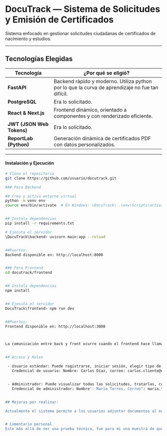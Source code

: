 # DocuTrack — Sistema de Solicitudes y Emisión de Certificados

Sistema enfocado en gestionar solicitudes ciudadanas de certificados de nacimiento y estudios.  

---

## Tecnologías Elegidas

| Tecnología    | ¿Por qué se eligió? |
|---------------|---------------------|
| **FastAPI**   | Backend rápido y moderno. Utiliza python por lo que la curva de aprendizaje no fue tan difícil. |
| **PostgreSQL**| Era lo solicitado. |
| **React & Next.js** | Frontend dinámico, orientado a componentes y con renderizado eficiente. |
| **JWT (JSON Web Tokens)** | Era lo solicitado. |
| **ReportLab (Python)** | Generación dinámica de certificados PDF con datos personalizados. |

---

#### Instalación y Ejecución

```bash
# Clona el repositorio
git clone https://github.com/usuario/docutrack.git

### Para Backend

## Crea y activa entorno virtual
python -m venv env
source env/bin/activate  # En Windows: \DocuTrack\ .\env\Scripts\activate


## Instala dependencias
pip install -r requirements.txt

# Ejecuta el servidor
\DocuTrack\backend> uvicorn main:app --reload


##Puertos:
Backend disponible en: http://localhost:8000 


### Para Frontend
cd docutrack/frontend


## Instala dependencias
npm install


## Ejecuta el servidor
DocuTrack\frontend> npm run dev


##Puertos:
Frontend disponible en: http://localhost:3000



La comunicación entre back y front ocurre cuando el frontend hace llamadas a la API del backend usando el puerto correspondiente (localhost:8000)


## Acceso y Roles

 - Usuario estándar: Puede registrarse, iniciar sesión, elegir tipo de solicitud, adjuntar documento, enviar solicitud, hacer seguimiento, y descargar el certificado si fue aprobado.
   Credencial de usuario: Nombre: Carlos Díaz, correo: carlos.cliente@example.com,  contraseña: Cliente456$


 - Administrador: Puede visualizar todas las solicitudes, tratarlas, corregir, rechazar o aprobar.
   Credencial de administrador: Nombre": María Torres, Correo": maria.torres@example.com, Contraseña": Segura123$


## Mejoras por realizar:

Actualmente el sistema permite a los usuarios adjuntar documentos al enviar sus solicitudes, estos archivos son almacenados en la carpeta /cedulas/ y su ruta se registra en la base de datos bajo el campo archivo_path. Sin embargo, la visualización directa de los documentos desde el panel de administración aún no se encuentra habilitada ya que durante las pruebas de integración, se detectaron inconsistencias relacionadas con el mapeo del campo archivo_path en el esquema de salida. Por limitaciones técnicas y de tiempo durante la fase final de desarrollo, esta funcionalidad queda documentada como pendiente para futuras mejoras.


# Comentario personal
Este más allá de ser una prueba técnica, fue para mi una muestra de que las ganas de aprender y la curiosidad te pueden llevar a realizar cosas inimaginables. A nivel personal, toda esta experiencia servirá para recordarme que, a pesar de todas las dificultades, soy capaz de hacer esto y mucho más. 